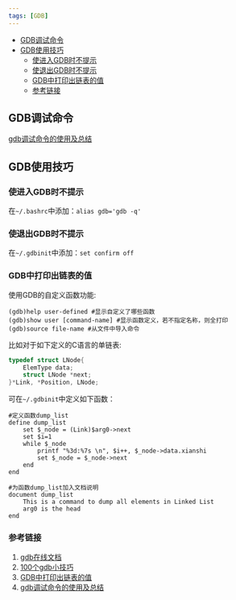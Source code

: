 ```yaml
---
tags: [GDB]
---
```


<!-- vim-markdown-toc GFM -->

* [GDB调试命令](#gdb调试命令)
* [GDB使用技巧](#gdb使用技巧)
  * [使进入GDB时不提示](#使进入gdb时不提示)
  * [使退出GDB时不提示](#使退出gdb时不提示)
  * [GDB中打印出链表的值](#gdb中打印出链表的值)
  * [参考链接](#参考链接)

<!-- vim-markdown-toc -->

## GDB调试命令
[gdb调试命令的使用及总结](https://m.jb51.net/article/36393.htm)

## GDB使用技巧
### 使进入GDB时不提示
在`~/.bashrc`中添加：`alias gdb='gdb -q'`

### 使退出GDB时不提示
在`~/.gdbinit`中添加：`set confirm off`

### GDB中打印出链表的值
使用GDB的自定义函数功能:
```
(gdb)help user-defined #显示自定义了哪些函数
(gdb)show user [command-name] #显示函数定义，若不指定名称，则全打印
(gdb)source file-name #从文件中导入命令
```

比如对于如下定义的C语言的单链表:
```c
typedef struct LNode{
    ElemType data;
    struct LNode *next;
}*Link, *Position, LNode;
```

可在`~/.gdbinit`中定义如下函数：
```
#定义函数dump_list
define dump_list
    set $_node = (Link)$arg0->next
	set $i=1
    while $_node
        printf "%3d:%7s \n", $i++, $_node->data.xianshi
        set $_node = $_node->next
    end
end

#为函数dump_list加入文档说明
document dump_list
    This is a command to dump all elements in Linked List
    arg0 is the head
end
```


### 参考链接
1. [gdb在线文档](https://sourceware.org/gdb/onlinedocs/gdb/)
2. [100个gdb小技巧](https://www.gitbook.com/book/wizardforcel/100-gdb-tips/details)
3. [GDB中打印出链表的值](https://blog.csdn.net/RichardYSteven/article/details/5751548)
4. [gdb调试命令的使用及总结](https://m.jb51.net/article/36393.htm)
